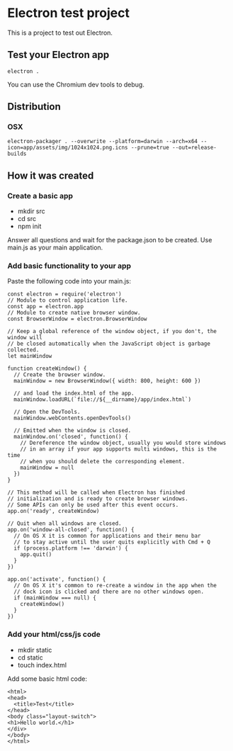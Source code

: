 # Electron test project

This is a project to test out Electron.

## Test your Electron app

    electron .
    
You can use the Chromium dev tools to debug.

## Distribution

### OSX

    electron-packager . --overwrite --platform=darwin --arch=x64 --icon=app/assets/img/1024x1024.png.icns --prune=true --out=release-builds

## How it was created

### Create a basic app

- mkdir src
- cd src
- npm init

Answer all questions and wait for the package.json to be created.
Use main.js as your main application.

### Add basic functionality to your app

Paste the following code into your main.js:

    const electron = require('electron')
    // Module to control application life.
    const app = electron.app
    // Module to create native browser window.
    const BrowserWindow = electron.BrowserWindow
    
    // Keep a global reference of the window object, if you don't, the window will
    // be closed automatically when the JavaScript object is garbage collected.
    let mainWindow
    
    function createWindow() {
      // Create the browser window.
      mainWindow = new BrowserWindow({ width: 800, height: 600 })
    
      // and load the index.html of the app.
      mainWindow.loadURL(`file://${__dirname}/app/index.html`)
    
      // Open the DevTools.
      mainWindow.webContents.openDevTools()
    
      // Emitted when the window is closed.
      mainWindow.on('closed', function() {
        // Dereference the window object, usually you would store windows
        // in an array if your app supports multi windows, this is the time
        // when you should delete the corresponding element.
        mainWindow = null
      })
    }
    
    // This method will be called when Electron has finished
    // initialization and is ready to create browser windows.
    // Some APIs can only be used after this event occurs.
    app.on('ready', createWindow)
    
    // Quit when all windows are closed.
    app.on('window-all-closed', function() {
      // On OS X it is common for applications and their menu bar
      // to stay active until the user quits explicitly with Cmd + Q
      if (process.platform !== 'darwin') {
        app.quit()
      }
    })
    
    app.on('activate', function() {
      // On OS X it's common to re-create a window in the app when the
      // dock icon is clicked and there are no other windows open.
      if (mainWindow === null) {
        createWindow()
      }
    })

### Add your html/css/js code

- mkdir static
- cd static
- touch index.html

Add some basic html code:

    <html>
    <head>
      <title>Test</title>
    </head>
    <body class="layout-switch">
    <h1>Hello world.</h1>
    </div>
    </body>
    </html>
